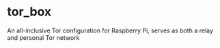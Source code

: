 # tor_box
An all-inclusive Tor configuration for Raspberry Pi, serves as both a relay and personal Tor network
